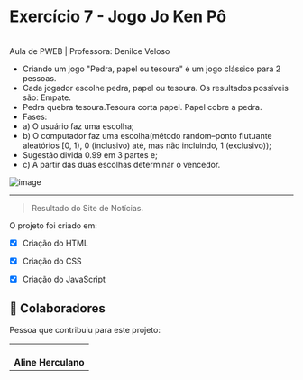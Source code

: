 # Exercício 7 - Jogo Jo Ken Pô

<br>
Aula de PWEB | Professora: Denilce Veloso
<br>

* Criando um jogo "Pedra, papel ou tesoura" é um jogo clássico para 2 pessoas. 
* Cada jogador escolhe pedra, papel ou tesoura. Os resultados possíveis são: Empate.
* Pedra quebra tesoura.Tesoura corta papel. Papel cobre a pedra.
* Fases:
* a) O usuário faz uma escolha;
* b) O computador faz uma escolha(método random–ponto flutuante aleatórios [0, 1), 0 (inclusivo) até, mas não incluindo, 1 (exclusivo));
* Sugestão divida 0.99 em 3 partes e;
* c) A partir das duas escolhas determinar o vencedor.


![image](https://user-images.githubusercontent.com/78798697/174320487-c46939df-7935-4f43-a709-02f017c18684.png)
________________________________________________________________________________________________________________________________________________________________


> Resultado do Site de Notícias. 

O projeto foi criado em:

- [x] Criação do HTML
- [x] Criação do CSS
- [x] Criação do JavaScript


## 🤝 Colaboradores

Pessoa que contribuiu para este projeto:

<table>
  <tr>
    <td align="center">
        <br>
          <b>Aline Herculano</b>
      </a>
    </td>
   </tr>
</table>
